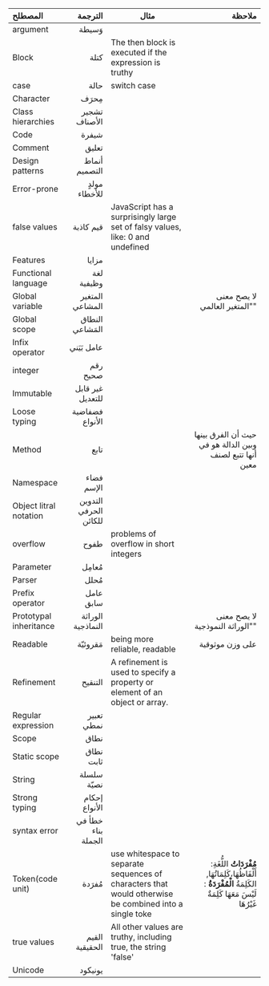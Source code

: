 | المصطلح                |               الترجمة | مثال                                                         |                                                       ملاحظة |
| :--------------------- | --------------------: | ------------------------------------------------------------ | -----------------------------------------------------------: |
| argument               |                 وَسيطة |                                                              |                                                              |
| Block                  |                  كتلة | The then block is executed if the expression is truthy       |                                                              |
| case                   |                  حالة | switch case                                                  |                                                              |
| Character              |                  مِحرَف |                                                              |                                                              |
| Class hierarchies      |         تشجير الأصناف |                                                              |                                                              |
| Code                   |                 شيفرة |                                                              |                                                              |
| Comment                |                 تعليق |                                                              |                                                              |
| Design patterns        |         أنماط التصميم |                                                              |                                                              |
| Error-prone            |          مولدٍ للأخطاء |                                                              |                                                              |
| false values           |             قيم كاذبة | JavaScript has a surprisingly large set of falsy values, like: 0 and undefined |                                                              |
| Features               |                 مزايا |                                                              |                                                              |
| Functional language    |            لغة وظيفية |                                                              |                                                              |
| Global variable        |       المتغير المشاعي |                                                              |                                لا يصح معنى "المتغير العالمي" |
| Global scope           |        النطاق المَشاعي |                                                              |                                                              |
| Infix operator         |             عامل بَيَني |                                                              |                                                              |
| integer                |              رقم صحيح |                                                              |                                                              |
| Immutable              |      غير قابل للتعديل |                                                              |                                                              |
| Loose typing           |       فضفاضية الأنواع |                                                              |                                                              |
| Method                 |                  تابع |                                                              |     حيث أن الفرق بينها وبين الدالة هو في أنها تتبع لصنف معين |
| Namespace              |            فضاء الإسم |                                                              |                                                              |
| Object litral notation | التدوين الحرفي للكائن |                                                              |                                                              |
| overflow               |                  طفوح | problems of overflow in short integers                       |                                                              |
| Parameter              |                 مُعامِل |                                                              |                                                              |
| Parser                 |                  مُحلل |                                                              |                                                              |
| Prefix operator        |             عامل سابق |                                                              |                                                              |
| Prototypal inheritance |     الوراثة النماذجية |                                                              |                              لا يصح معنى "الوراثة النموذجية" |
| Readable               |               مَقروئيّة | being more reliable, readable                                |                                              على وزن موثوقية |
| Refinement             |               التنقيح | A refinement is used to specify a property or element of an object or array. |                                                              |
| Regular expression     |            تعبير نمطي |                                                              |                                                              |
| Scope                  |                  نطاق |                                                              |                                                              |
| Static scope           |             نطاق ثابت |                                                              |                                                              |
| String                 |            سلسلة نصيّة |                                                              |                                                              |
| Strong typing          |         إحكام الأنواع |                                                              |                                                              |
| syntax error           |    خطأ في بناء الجملة |                                                              |                                                              |
| Token(code unit)       |                 مُفرَدة | use whitespace to separate sequences of characters that would otherwise be combined into a single toke | **مُفْرَدَاتُ** اللُّغَةِ: أَلْفَاظُهَا،كَلِمَاتُهَا, الكَلِمَةُ **الْمُفْرَدَةُ** : لَيْسَ مَعَهَا كَلِمَةٌ غَيْرُهَا |
| true values            |        القيم الحقيقية | All other values are truthy, including true, the string 'false' |                                                              |
| Unicode                |               يونيكود |                                                              |                                                              |

